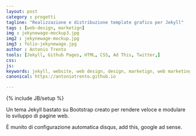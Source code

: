 ```yaml
---
layout: post
category : progetti
tagline: "Realizzazione e distribuzione template grafico per Jekyll"
tags : [web-design, marketign]
img : jekynewage-mockup3.jpg
img2 : jekynewage-mockup.jpg
img3 : folio-jekynewage.jpg
author : Antonio Trento
tools: [Jekyll, Github Pages, HTML, CSS, Ad This, Twitter,]
css: 
js: 
keywords: jekyll, website, web design, design, marketign, web marketing
canonical: https://antoniotrento.github.io

---
```

{% include JB/setup %}
<!--more-->
Un tema Jekyll bastato su Bootstrap creato per rendere veloce e modulare lo sviluppo di pagine web. 

È munito di configurazione automatica disqus, add this, google ad sense.
